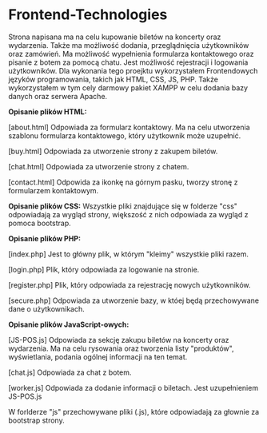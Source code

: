 # Frontend-Technologies

Strona napisana ma na celu kupowanie biletów na koncerty oraz wydarzenia. Także ma możliwość dodania, przeglądnięcia użytkowników oraz zamówień. Ma możliwość wypełnienia formularza kontaktowego oraz pisanie z botem za pomocą chatu. Jest możliwość rejestracji i logowania użytkowników. Dla wykonania tego proejktu wykorzystałem Frontendowych języków programowania, takich jak HTML, CSS, JS, PHP. Także wykorzystałem w tym cely darmowy pakiet XAMPP w celu dodania bazy danych oraz serwera Apache.


**Opisanie plików HTML:**

[about.html] Odpowiada za formularz kontaktowy. Ma na celu utworzenia szablonu formularza kontaktowego, który użytkownik może uzupełnić.

[buy.html] Odpowiada za utworzenie strony z zakupem biletów. 

[chat.html] Odpowiada za utworzenie strony z chatem.

[contact.html] Odpowida za ikonkę na górnym pasku, tworzy stronę z formularzem kontaktowym. 

**Opisanie plików CSS:**
Wszystkie pliki znajdujące się w folderze "css" odpowiadają za wygląd strony, większość z nich odpowiada za wygląd z pomoca bootstrap.

**Opisanie plików PHP:**

[index.php] Jest to główny plik, w którym "kleimy" wszystkie pliki razem.

[login.php] Plik, który odpowiada za logowanie na stronie. 

[register.php] Plik, który odpowiada za rejestrację nowych użytkowników.

[secure.php] Odpowiada za utworzenie bazy, w któej będą przechowywane dane o użytkownikach.


**Opisanie plików JavaScript-owych:**

[JS-POS.js] Odpowiada za sekcję zakupu biletów na koncerty oraz wydarzenia. Ma na celu rysowania oraz tworzenia listy "produktów", wyświetlania, podania ogólnej informacji na ten temat. 

[chat.js] Odpowiada za chat z botem.

[worker.js] Odpowiada za dodanie informacji o biletach. Jest uzupełnieniem JS-POS.js

W forlderze "js" przechowywane pliki (.js), które odpowiadają za głownie za bootstrap strony.
